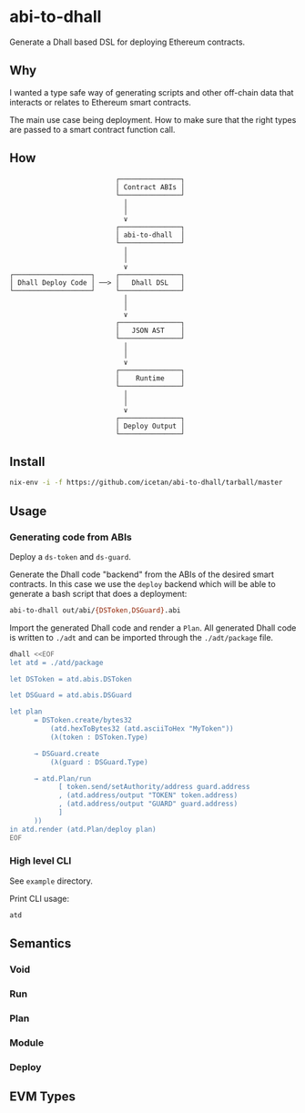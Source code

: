  # abi-to-dhall

Generate a Dhall based DSL for deploying Ethereum contracts.

## Why

I wanted a type safe way of generating scripts and other off-chain data that
interacts or relates to Ethereum smart contracts.

The main use case being deployment. How to make sure that the right types
are passed to a smart contract function call.

## How

<!--[graph-easy --boxart
graph { flow: down }
[Contract ABIs]
-> [abi-to-dhall]
-> [Dhall DSL]
-> [JSON AST]
-> [Runtime]
-> [Deploy Output]
[Dhall Deploy Code] -> [Dhall DSL]
]-->
                              ┌───────────────┐
                              │ Contract ABIs │
                              └───────────────┘
                                │
                                │
                                ∨
                              ┌───────────────┐
                              │ abi-to-dhall  │
                              └───────────────┘
                                │
                                │
                                ∨
    ┌───────────────────┐     ┌───────────────┐
    │ Dhall Deploy Code │ ──> │   Dhall DSL   │
    └───────────────────┘     └───────────────┘
                                │
                                │
                                ∨
                              ┌───────────────┐
                              │   JSON AST    │
                              └───────────────┘
                                │
                                │
                                ∨
                              ┌───────────────┐
                              │    Runtime    │
                              └───────────────┘
                                │
                                │
                                ∨
                              ┌───────────────┐
                              │ Deploy Output │
                              └───────────────┘



## Install

```sh
nix-env -i -f https://github.com/icetan/abi-to-dhall/tarball/master
```

## Usage

### Generating code from ABIs

Deploy a `ds-token` and `ds-guard`.

Generate the Dhall code "backend" from the ABIs of the desired smart contracts.
In this case we use the `deploy` backend which will be able to generate a bash
script that does a deployment:

```sh
abi-to-dhall out/abi/{DSToken,DSGuard}.abi
```

Import the generated Dhall code and render a `Plan`. All generated Dhall code is
written to `./adt` and can be imported through the `./adt/package` file.

```sh
dhall <<EOF
let atd = ./atd/package

let DSToken = atd.abis.DSToken

let DSGuard = atd.abis.DSGuard

let plan
      = DSToken.create/bytes32
          (atd.hexToBytes32 (atd.asciiToHex "MyToken"))
          (λ(token : DSToken.Type)

      → DSGuard.create
          (λ(guard : DSGuard.Type)

      → atd.Plan/run
            [ token.send/setAuthority/address guard.address
            , (atd.address/output "TOKEN" token.address)
            , (atd.address/output "GUARD" guard.address)
            ]
      ))
in atd.render (atd.Plan/deploy plan)
EOF
```

### High level CLI

See `example` directory.

Print CLI usage:

```sh
atd
```

## Semantics

### Void

### Run

### Plan

### Module

### Deploy

## EVM Types


